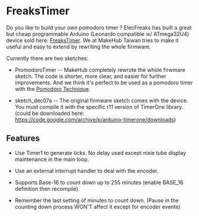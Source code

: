 # FreaksTimer

Do you like to build your own pomodoro timer ? ElecFreaks has built a great but cheap programmable Arduino (Leonardo compatible w/ ATmega32U4) device sold here: [FreaksTimer](http://www.elecfreaks.com/estore/freakstimer.html). We at MakeHub Taiwan tries to make it useful and easy to extend by rewriting the whole firmware.

Currently there are two sketches:

- PromodoroTimer -- MakeHub completely rewrote the whole firwmare sketch. The code is shorter, more clear, and easier for further improvements. And we think it's perfect to be used as a pomodoro timer with the [Pomodoro Technique](http://pomodorotechnique.com).

- sketch_dec07a -- The original firmware sketch comes with the device. You must compile it with the specific r11 version of TimerOne library. (could be downloaded here: https://code.google.com/archive/p/arduino-timerone/downloads)

## Features

- Use Timer1 to generate ticks. No delay used except nixie tube display maintenance in the main loop.

- Use an external interrupt handler to deal with the encoder.

- Supports Base-16 to count down up to 255 minutes (enable BASE_16 definition then recompile).

- Remember the last setting of minutes to count down. (Pause in the counting down process WON'T affect it except for encoder events)
